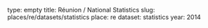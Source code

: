 type: empty
title: Réunion / National Statistics
slug: places/re/datasets/statistics
place: re
dataset: statistics
year: 2014
